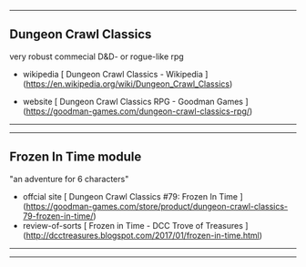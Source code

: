 

---
## Dungeon Crawl Classics ##

very robust commecial D&D- or rogue-like rpg  


- wikipedia [ Dungeon Crawl Classics - Wikipedia ] (https://en.wikipedia.org/wiki/Dungeon_Crawl_Classics)  

- website [ Dungeon Crawl Classics RPG - Goodman Games ] (https://goodman-games.com/dungeon-crawl-classics-rpg/)  


---
---
## Frozen In Time module ##

"an adventure for 6 characters"
- offcial site [ Dungeon Crawl Classics #79: Frozen In Time ] (https://goodman-games.com/store/product/dungeon-crawl-classics-79-frozen-in-time/)
- review-of-sorts [ Frozen in Time - DCC Trove of Treasures ] (http://dcctreasures.blogspot.com/2017/01/frozen-in-time.html)




---
---
